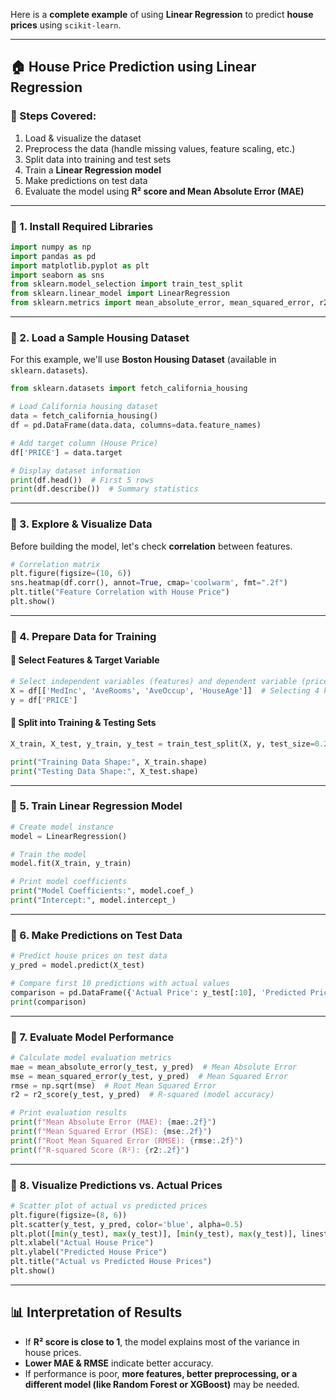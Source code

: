 Here is a **complete example** of using **Linear Regression** to predict **house prices** using `scikit-learn`.

---

## **🏠 House Price Prediction using Linear Regression**
### **🔹 Steps Covered:**
1. Load & visualize the dataset  
2. Preprocess the data (handle missing values, feature scaling, etc.)  
3. Split data into training and test sets  
4. Train a **Linear Regression model**  
5. Make predictions on test data  
6. Evaluate the model using **R² score and Mean Absolute Error (MAE)**  

---

### **📌 1. Install Required Libraries**
```python
import numpy as np
import pandas as pd
import matplotlib.pyplot as plt
import seaborn as sns
from sklearn.model_selection import train_test_split
from sklearn.linear_model import LinearRegression
from sklearn.metrics import mean_absolute_error, mean_squared_error, r2_score
```

---

### **📌 2. Load a Sample Housing Dataset**
For this example, we'll use **Boston Housing Dataset** (available in `sklearn.datasets`).

```python
from sklearn.datasets import fetch_california_housing

# Load California housing dataset
data = fetch_california_housing()
df = pd.DataFrame(data.data, columns=data.feature_names)

# Add target column (House Price)
df['PRICE'] = data.target

# Display dataset information
print(df.head())  # First 5 rows
print(df.describe())  # Summary statistics
```

---

### **📌 3. Explore & Visualize Data**
Before building the model, let's check **correlation** between features.

```python
# Correlation matrix
plt.figure(figsize=(10, 6))
sns.heatmap(df.corr(), annot=True, cmap='coolwarm', fmt=".2f")
plt.title("Feature Correlation with House Price")
plt.show()
```

---

### **📌 4. Prepare Data for Training**
#### **🔹 Select Features & Target Variable**
```python
# Select independent variables (features) and dependent variable (price)
X = df[['MedInc', 'AveRooms', 'AveOccup', 'HouseAge']]  # Selecting 4 key features
y = df['PRICE']
```

#### **🔹 Split into Training & Testing Sets**
```python
X_train, X_test, y_train, y_test = train_test_split(X, y, test_size=0.2, random_state=42)

print("Training Data Shape:", X_train.shape)
print("Testing Data Shape:", X_test.shape)
```

---

### **📌 5. Train Linear Regression Model**
```python
# Create model instance
model = LinearRegression()

# Train the model
model.fit(X_train, y_train)

# Print model coefficients
print("Model Coefficients:", model.coef_)
print("Intercept:", model.intercept_)
```

---

### **📌 6. Make Predictions on Test Data**
```python
# Predict house prices on test data
y_pred = model.predict(X_test)

# Compare first 10 predictions with actual values
comparison = pd.DataFrame({'Actual Price': y_test[:10], 'Predicted Price': y_pred[:10]})
print(comparison)
```

---

### **📌 7. Evaluate Model Performance**
```python
# Calculate model evaluation metrics
mae = mean_absolute_error(y_test, y_pred)  # Mean Absolute Error
mse = mean_squared_error(y_test, y_pred)  # Mean Squared Error
rmse = np.sqrt(mse)  # Root Mean Squared Error
r2 = r2_score(y_test, y_pred)  # R-squared (model accuracy)

# Print evaluation results
print(f"Mean Absolute Error (MAE): {mae:.2f}")
print(f"Mean Squared Error (MSE): {mse:.2f}")
print(f"Root Mean Squared Error (RMSE): {rmse:.2f}")
print(f"R-squared Score (R²): {r2:.2f}")
```

---

### **📌 8. Visualize Predictions vs. Actual Prices**
```python
# Scatter plot of actual vs predicted prices
plt.figure(figsize=(8, 6))
plt.scatter(y_test, y_pred, color='blue', alpha=0.5)
plt.plot([min(y_test), max(y_test)], [min(y_test), max(y_test)], linestyle="--", color="red")  # Diagonal line
plt.xlabel("Actual House Price")
plt.ylabel("Predicted House Price")
plt.title("Actual vs Predicted House Prices")
plt.show()
```

---

## **📊 Interpretation of Results**
- If **R² score is close to 1**, the model explains most of the variance in house prices.  
- **Lower MAE & RMSE** indicate better accuracy.  
- If performance is poor, **more features, better preprocessing, or a different model (like Random Forest or XGBoost)** may be needed.  
